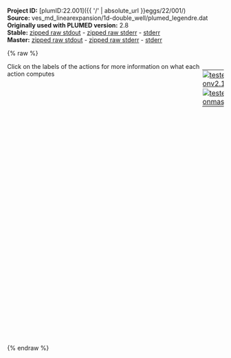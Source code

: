 **Project ID:** [plumID:22.001]({{ '/' | absolute_url }}eggs/22/001/)  
**Source:** ves_md_linearexpansion/1d-double_well/plumed_legendre.dat  
**Originally used with PLUMED version:** 2.8  
**Stable:** [zipped raw stdout](plumed_legendre.dat.plumed.stdout.txt.zip) - [zipped raw stderr](plumed_legendre.dat.plumed.stderr.txt.zip) - [stderr](plumed_legendre.dat.plumed.stderr)  
**Master:** [zipped raw stdout](plumed_legendre.dat.plumed_master.stdout.txt.zip) - [zipped raw stderr](plumed_legendre.dat.plumed_master.stderr.txt.zip) - [stderr](plumed_legendre.dat.plumed_master.stderr)  

{% raw %}
<div style="width: 100%; float:left">
<div style="width: 90%; float:left" id="value_details_data/ves_md_linearexpansion/1d-double_well/plumed_legendre.dat"> Click on the labels of the actions for more information on what each action computes </div>
<div style="width: 10%; float:left"><table><tr><td style="padding:1px"><a href="plumed_legendre.dat.plumed.stderr"><img src="https://img.shields.io/badge/v2.10-passing-green.svg" alt="tested onv2.10" /></a></td></tr><tr><td style="padding:1px"><a href="plumed_legendre.dat.plumed_master.stderr"><img src="https://img.shields.io/badge/master-passing-green.svg" alt="tested onmaster" /></a></td></tr></table></div></div>
<pre style="width=97%;">
<span style="color:blue" class="comment">#SETTINGS NREPLICAS=2</span>
<span class="plumedtooltip" style="color:green">UNITS<span class="right">This command sets the internal units for the code. <a href="https://www.plumed.org/doc-master/user-doc/html/_u_n_i_t_s.html" style="color:green">More details</a><i></i></span></span> <span class="plumedtooltip">NATURAL<span class="right"> use natural units<i></i></span></span>
<span style="display:none;" id="data/ves_md_linearexpansion/1d-double_well/plumed_legendre.dat">The UNITS action with label <b></b> calculates something</span><b name="data/ves_md_linearexpansion/1d-double_well/plumed_legendre.datp" onclick='showPath("data/ves_md_linearexpansion/1d-double_well/plumed_legendre.dat","data/ves_md_linearexpansion/1d-double_well/plumed_legendre.datp","data/ves_md_linearexpansion/1d-double_well/plumed_legendre.datp","black")'>p</b><span style="display:none;" id="data/ves_md_linearexpansion/1d-double_well/plumed_legendre.datp">The POSITION action with label <b>p</b> calculates the following quantities:<table  align="center" frame="void" width="95%" cellpadding="5%"><tr><td width="5%"><b> Quantity </b>  </td><td width="5%"><b> Type </b>  </td><td><b> Description </b> </td></tr><tr><td width="5%">p.x</td><td width="5%"><font color="black">scalar</font></td><td>the x-component of the atom position</td></tr><tr><td width="5%">p.y</td><td width="5%"><font color="black">scalar</font></td><td>the y-component of the atom position</td></tr><tr><td width="5%">p.z</td><td width="5%"><font color="black">scalar</font></td><td>the z-component of the atom position</td></tr></table></span>: <span class="plumedtooltip" style="color:green">POSITION<span class="right">Calculate the components of the position of an atom. <a href="https://www.plumed.org/doc-master/user-doc/html/_p_o_s_i_t_i_o_n.html" style="color:green">More details</a><i></i></span></span> <span class="plumedtooltip">ATOM<span class="right">the atom number<i></i></span></span>=1
<b name="data/ves_md_linearexpansion/1d-double_well/plumed_legendre.datene" onclick='showPath("data/ves_md_linearexpansion/1d-double_well/plumed_legendre.dat","data/ves_md_linearexpansion/1d-double_well/plumed_legendre.datene","data/ves_md_linearexpansion/1d-double_well/plumed_legendre.datene","black")'>ene</b><span style="display:none;" id="data/ves_md_linearexpansion/1d-double_well/plumed_legendre.datene">The ENERGY action with label <b>ene</b> calculates the following quantities:<table  align="center" frame="void" width="95%" cellpadding="5%"><tr><td width="5%"><b> Quantity </b>  </td><td width="5%"><b> Type </b>  </td><td><b> Description </b> </td></tr><tr><td width="5%">ene</td><td width="5%"><font color="black">scalar</font></td><td>the internal energy</td></tr></table></span>: <span class="plumedtooltip" style="color:green">ENERGY<span class="right">Calculate the total potential energy of the simulation box. <a href="https://www.plumed.org/doc-master/user-doc/html/_e_n_e_r_g_y.html" style="color:green">More details</a><i></i></span></span>
<br/><b name="data/ves_md_linearexpansion/1d-double_well/plumed_legendre.dattd_uni" onclick='showPath("data/ves_md_linearexpansion/1d-double_well/plumed_legendre.dat","data/ves_md_linearexpansion/1d-double_well/plumed_legendre.dattd_uni","data/ves_md_linearexpansion/1d-double_well/plumed_legendre.dattd_uni","brown")'>td_uni</b>: <span class="plumedtooltip" style="color:green">TD_UNIFORM<span class="right">Uniform target distribution (static). <a href="https://www.plumed.org/doc-master/user-doc/html/_t_d__u_n_i_f_o_r_m.html" style="color:green">More details</a><i></i></span></span>
<br/><span style="color:blue" class="comment"># Basisset</span>
<span style="display:none;" id="data/ves_md_linearexpansion/1d-double_well/plumed_legendre.dattd_uni">The TD_UNIFORM action with label <b>td_uni</b> calculates something</span><span class="plumedtooltip" style="color:green">BF_LEGENDRE<span class="right">Legendre polynomials basis functions. <a href="https://www.plumed.org/doc-master/user-doc/html/_b_f__l_e_g_e_n_d_r_e.html" style="color:green">More details</a><i></i></span></span> ...
  <span class="plumedtooltip">ORDER<span class="right">The order of the basis function expansion<i></i></span></span>=21
  <span class="plumedtooltip">MINIMUM<span class="right">The minimum of the interval on which the basis functions are defined<i></i></span></span>=-3.0
  <span class="plumedtooltip">MAXIMUM<span class="right">The maximum of the interval on which the basis functions are defined<i></i></span></span>=+3.0
  <span class="plumedtooltip">LABEL<span class="right">a label for the action so that its output can be referenced in the input to other actions<i></i></span></span>=<b name="data/ves_md_linearexpansion/1d-double_well/plumed_legendre.datbf1" onclick='showPath("data/ves_md_linearexpansion/1d-double_well/plumed_legendre.dat","data/ves_md_linearexpansion/1d-double_well/plumed_legendre.datbf1","data/ves_md_linearexpansion/1d-double_well/plumed_legendre.datbf1","brown")'>bf1</b>
... BF_LEGENDRE
<br/><span style="display:none;" id="data/ves_md_linearexpansion/1d-double_well/plumed_legendre.datbf1">The BF_LEGENDRE action with label <b>bf1</b> calculates something</span><span class="plumedtooltip" style="color:green">VES_OUTPUT_BASISFUNCTIONS<span class="right">Output basis functions to file. <a href="https://www.plumed.org/doc-master/user-doc/html/_v_e_s__o_u_t_p_u_t__b_a_s_i_s_f_u_n_c_t_i_o_n_s.html" style="color:green">More details</a><i></i></span></span> ...
 <span class="plumedtooltip">BASIS_FUNCTIONS<span class="right">the label of the basis functions that you want to use<i></i></span></span>=<b name="data/ves_md_linearexpansion/1d-double_well/plumed_legendre.datbf1">bf1</b>
 <span class="plumedtooltip">GRID_BINS<span class="right">the number of bins used for the grid for writing the basis function values and derivatives<i></i></span></span>=300
... VES_OUTPUT_BASISFUNCTIONS
<br/><span class="plumedtooltip" style="color:green">VES_LINEAR_EXPANSION<span class="right">Linear basis set expansion bias. <a href="https://www.plumed.org/doc-master/user-doc/html/_v_e_s__l_i_n_e_a_r__e_x_p_a_n_s_i_o_n.html" style="color:green">More details</a><i></i></span></span> ...
 <span class="plumedtooltip">ARG<span class="right">the labels of the scalars on which the bias will act<i></i></span></span>=<b name="data/ves_md_linearexpansion/1d-double_well/plumed_legendre.datp">p.x</b>
 <span class="plumedtooltip">BASIS_FUNCTIONS<span class="right">the label of the one dimensional basis functions that should be used<i></i></span></span>=<b name="data/ves_md_linearexpansion/1d-double_well/plumed_legendre.datbf1">bf1</b>
 <span class="plumedtooltip">LABEL<span class="right">a label for the action so that its output can be referenced in the input to other actions<i></i></span></span>=<b name="data/ves_md_linearexpansion/1d-double_well/plumed_legendre.datb1" onclick='showPath("data/ves_md_linearexpansion/1d-double_well/plumed_legendre.dat","data/ves_md_linearexpansion/1d-double_well/plumed_legendre.datb1","data/ves_md_linearexpansion/1d-double_well/plumed_legendre.datb1","black")'>b1</b><span style="display:none;" id="data/ves_md_linearexpansion/1d-double_well/plumed_legendre.datb1">The VES_LINEAR_EXPANSION action with label <b>b1</b> calculates the following quantities:<table  align="center" frame="void" width="95%" cellpadding="5%"><tr><td width="5%"><b> Quantity </b>  </td><td width="5%"><b> Type </b>  </td><td><b> Description </b> </td></tr><tr><td width="5%">b1.bias</td><td width="5%"><font color="black">scalar</font></td><td>the instantaneous value of the bias potential</td></tr><tr><td width="5%">b1.force2</td><td width="5%"><font color="black">scalar</font></td><td>the instantaneous value of the squared force due to this bias potential.</td></tr></table></span>
 <span class="plumedtooltip">TEMP<span class="right">the system temperature - this is needed if the MD code does not pass the temperature to PLUMED<i></i></span></span>=0.5
 <span class="plumedtooltip">GRID_BINS<span class="right">the number of bins used for the grid<i></i></span></span>=300
 <span class="plumedtooltip">TARGET_DISTRIBUTION<span class="right">the label of the target distribution to be used<i></i></span></span>=<b name="data/ves_md_linearexpansion/1d-double_well/plumed_legendre.dattd_uni">td_uni</b>
... VES_LINEAR_EXPANSION
<br/><span id="data/ves_md_linearexpansion/1d-double_well/plumed_legendre.datdefo1_short"><span class="plumedtooltip" style="color:green">OPT_AVERAGED_SGD<span class="right">Averaged stochastic gradient decent with fixed step size. This action has <a class="toggler" href='javascript:;' onclick='toggleDisplay("data/ves_md_linearexpansion/1d-double_well/plumed_legendre.datdefo1");'>hidden defaults</a>. <a href="https://www.plumed.org/doc-master/user-doc/html/_o_p_t__a_v_e_r_a_g_e_d__s_g_d.html">More details</a><i></i></span></span> ...
  <span class="plumedtooltip">BIAS<span class="right">the label of the VES bias to be optimized<i></i></span></span>=<b name="data/ves_md_linearexpansion/1d-double_well/plumed_legendre.datb1">b1</b>
  <span class="plumedtooltip">STRIDE<span class="right">the frequency of updating the coefficients given in the number of MD steps<i></i></span></span>=500
  <span class="plumedtooltip">LABEL<span class="right">a label for the action so that its output can be referenced in the input to other actions<i></i></span></span>=<b name="data/ves_md_linearexpansion/1d-double_well/plumed_legendre.dato1" onclick='showPath("data/ves_md_linearexpansion/1d-double_well/plumed_legendre.dat","data/ves_md_linearexpansion/1d-double_well/plumed_legendre.dato1","data/ves_md_linearexpansion/1d-double_well/plumed_legendre.dato1","brown")'>o1</b>
  <span class="plumedtooltip">STEPSIZE<span class="right">the step size used for the optimization<i></i></span></span>=0.1
  <span class="plumedtooltip">FES_OUTPUT<span class="right">how often the FES(s) should be written out to file<i></i></span></span>=100
  <span class="plumedtooltip">BIAS_OUTPUT<span class="right">how often the bias(es) should be written out to file<i></i></span></span>=500
  <span class="plumedtooltip">COEFFS_OUTPUT<span class="right"> how often the coefficients should be written to file<i></i></span></span>=10
... OPT_AVERAGED_SGD
</span><span id="data/ves_md_linearexpansion/1d-double_well/plumed_legendre.datdefo1_long" style="display:none;"><span style="display:none;" id="data/ves_md_linearexpansion/1d-double_well/plumed_legendre.dato1">The OPT_AVERAGED_SGD action with label <b>o1</b> calculates the following quantities:<table  align="center" frame="void" width="95%" cellpadding="5%"><tr><td width="5%"><b> Quantity </b>  </td><td><b> Description </b> </td></tr><tr><td width="5%">o1.value</td><td>a scalar</td></tr></table></span><span class="plumedtooltip" style="color:green">OPT_AVERAGED_SGD<span class="right">Averaged stochastic gradient decent with fixed step size. This action uses the <a class="toggler" href='javascript:;' onclick='toggleDisplay("data/ves_md_linearexpansion/1d-double_well/plumed_legendre.datdefo1");'>defaults shown here</a>. <a href="https://www.plumed.org/doc-master/user-doc/html/_o_p_t__a_v_e_r_a_g_e_d__s_g_d.html">More details</a><i></i></span></span> ...
  <span class="plumedtooltip">BIAS<span class="right">the label of the VES bias to be optimized<i></i></span></span>=<b name="data/ves_md_linearexpansion/1d-double_well/plumed_legendre.datb1">b1</b>
  <span class="plumedtooltip">STRIDE<span class="right">the frequency of updating the coefficients given in the number of MD steps<i></i></span></span>=500
  <span class="plumedtooltip">LABEL<span class="right">a label for the action so that its output can be referenced in the input to other actions<i></i></span></span>=<b name="data/ves_md_linearexpansion/1d-double_well/plumed_legendre.dato1" onclick='showPath("data/ves_md_linearexpansion/1d-double_well/plumed_legendre.dat","data/ves_md_linearexpansion/1d-double_well/plumed_legendre.dato1","data/ves_md_linearexpansion/1d-double_well/plumed_legendre.dato1","brown")'>o1</b>
  <span class="plumedtooltip">STEPSIZE<span class="right">the step size used for the optimization<i></i></span></span>=0.1
  <span class="plumedtooltip">FES_OUTPUT<span class="right">how often the FES(s) should be written out to file<i></i></span></span>=100
  <span class="plumedtooltip">BIAS_OUTPUT<span class="right">how often the bias(es) should be written out to file<i></i></span></span>=500
  <span class="plumedtooltip">COEFFS_OUTPUT<span class="right"> how often the coefficients should be written to file<i></i></span></span>=10
 <span class="plumedtooltip">COEFFS_FILE<span class="right"> the name of output file for the coefficients<i></i></span></span>=coeffs.data
... OPT_AVERAGED_SGD
</span><br/><span class="plumedtooltip" style="color:green">PRINT<span class="right">Print quantities to a file. <a href="https://www.plumed.org/doc-master/user-doc/html/_p_r_i_n_t.html" style="color:green">More details</a><i></i></span></span> <span class="plumedtooltip">ARG<span class="right">the labels of the values that you would like to print to the file<i></i></span></span>=* <span class="plumedtooltip">FILE<span class="right">the name of the file on which to output these quantities<i></i></span></span>=colvar.data <span class="plumedtooltip">STRIDE<span class="right"> the frequency with which the quantities of interest should be output<i></i></span></span>=100
</pre>
{% endraw %}
